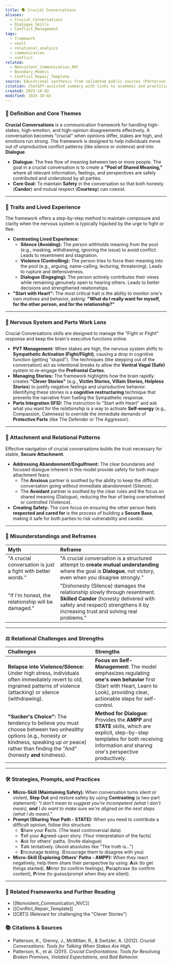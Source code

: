 ```yaml
---
title: 🗣️ Crucial Conversations
aliases:
  - Crucial_Conversations
  - Dialogue_Skills
  - Conflict_Management
tags:
  - framework
  - vault
  - relational_analysis
  - communication
  - conflict
related:
  - Nonviolent_Communication_NVC
  - Boundary_Models
  - Conflict_Repair_Template
source: Educational synthesis from validated public sources (Patterson, Grenny, McMillan, Switzler)
citation: ChatGPT-assisted summary with links to academic and practitioner materials
created: 2025-10-02
modified: 2025-10-02
---
```

### 🧩 Definition and Core Themes

**Crucial Conversations** is a communication framework for handling high-stakes, high-emotion, and high-opinion disagreements effectively. A conversation becomes "crucial" when opinions differ, stakes are high, and emotions run strong. The framework is designed to help individuals move out of unproductive conflict patterns (like silence or violence) and into **Dialogue**.

-   **Dialogue:** The free flow of meaning between two or more people. The goal in a crucial conversation is to create a **"Pool of Shared Meaning,"** where all relevant information, feelings, and perspectives are safely contributed and understood by all parties.
-   **Core Goal:** To maintain **Safety** in the conversation so that both honesty (**Candor**) and mutual respect (**Courtesy**) can coexist.

---

### 🌿 Traits and Lived Experience

The framework offers a step-by-step method to maintain composure and clarity when the nervous system is typically hijacked by the urge to fight or flee.

-   **Contrasting Lived Experience:**
    -   **Silence (Avoiding):** The person withholds meaning from the pool (e.g., masking, withdrawing, ignoring the issue) to avoid conflict. Leads to resentment and stagnation.
    -   **Violence (Controlling):** The person tries to force their meaning into the pool (e.g., arguing, name-calling, lecturing, threatening). Leads to rupture and defensiveness.
    -   **Dialogue (Engaging):** The person actively contributes their views while remaining genuinely open to hearing others. Leads to better decisions and strengthened relationships.
-   **"Start with Heart":** The most critical trait is the ability to monitor one's own motives and behavior, asking: **"What do I really want for myself, for the other person, and for the relationship?"**

---

### 🧠 Nervous System and Parts Work Lens

Crucial Conversations skills are designed to manage the "Fight or Flight" response and keep the brain's executive functions online.

-   **PVT Management:** When stakes are high, the nervous system shifts to **Sympathetic Activation (Fight/Flight)**, causing a drop in cognitive function (getting "stupid"). The techniques (like stepping out of the conversation) act as intentional breaks to allow the **Ventral Vagal (Safe)** system to re-engage the **Prefrontal Cortex**.
-   **Managing Stories:** The framework highlights how the brain rapidly creates **"Clever Stories"** (e.g., **Victim Stories, Villain Stories, Helpless Stories**) to justify negative feelings and unproductive behavior. Identifying these stories is a **cognitive restructuring** technique that prevents the narrative from fueling the Sympathetic response.
-   **Parts Integration (IFS):** The instruction to "Start with Heart" and ask what you want for the *relationship* is a way to activate **Self-energy** (e.g., Compassion, Calmness) to override the immediate demands of **Protective Parts** (like The Defender or The Aggressor).

---

### 💞 Attachment and Relational Patterns

Effective navigation of crucial conversations builds the trust necessary for stable, **Secure Attachment**.

-   **Addressing Abandonment/Engulfment:** The clear boundaries and focused dialogue inherent in this model provide safety for both major attachment fears:
    -   The **Anxious** partner is soothed by the ability to keep the difficult conversation going without immediate abandonment (Silence).
    -   The **Avoidant** partner is soothed by the clear rules and the focus on shared meaning (Dialogue), reducing the fear of being overwhelmed or controlled (Violence).
-   **Creating Safety:** The core focus on ensuring the other person feels **respected and cared for** is the process of building a **Secure Base**, making it safe for both parties to risk vulnerability and candor.

---

### 🔄 Misunderstandings and Reframes

| Myth | Reframe |
| :--- | :--- |
| "A crucial conversation is just a fight with better words." | "A crucial conversation is a structured attempt to **create mutual understanding** where the goal is **Dialogue**, not victory, even when you disagree strongly." |
| "If I'm honest, the relationship will be damaged." | "Dishonesty (Silence) damages the relationship slowly through resentment. **Skilled Candor** (honesty delivered with safety and respect) strengthens it by increasing trust and solving real problems." |

---

### ⚖️ Relational Challenges and Strengths

| Challenges | Strengths |
| :--- | :--- |
| **Relapse into Violence/Silence:** Under high stress, individuals often immediately revert to old, ingrained patterns of violence (attacking) or silence (withdrawing). | **Focus on Self-Management:** The model emphasizes regulating **one's own behavior** first (Start with Heart, Learn to Look), providing clear, actionable steps for self-control. |
| **"Sucker's Choice":** The tendency to believe you must choose between two unhealthy options (e.g., honesty *or* kindness, speaking up *or* peace) rather than finding the "And" (honesty **and** kindness). | **Method for Dialogue:** Provides the **AMPP** and **STATE** skills, which are explicit, step-by-step templates for both receiving information and sharing one's perspective productively. |

---

### 🛠️ Strategies, Prompts, and Practices

-   **Micro-Skill (Maintaining Safety):** When conversation turns silent or violent, **Step Out** and restore safety by using **Contrasting** (a two-part statement): *"I don't mean to suggest you're incompetent (what I don't mean), **and** I do want to make sure we're aligned on the next steps (what I do mean)."*
-   **Prompt (Sharing Your Path - STATE):** When you need to contribute a difficult opinion, follow this structure:
    -   **S**hare your **F**acts. (The least controversial data)
    -   **T**ell your **A**greed-upon story. (Your interpretation of the facts)
    -   **A**sk for others' paths. (Invite dialogue)
    -   **T**alk tentatively. (Avoid absolutes like "The truth is...")
    -   **E**ncourage testing. (Encourage them to disagree with you)
-   **Micro-Skill (Exploring Others' Paths - AMPP):** When they react negatively, help them share their perspective by using: **A**sk (to get things started), **M**irror (to confirm feelings), **P**araphrase (to confirm content), **P**rime (to guess/prompt when they are silent).

---

### 🔗 Related Frameworks and Further Reading

-   [[Nonviolent_Communication_NVC]]
-   [[Conflict_Repair_Template]]
-   [[CBT]] (Relevant for challenging the "Clever Stories")

### 📚 Citations & Sources

-   Patterson, K., Grenny, J., McMillan, R., & Switzler, A. (2012). *Crucial Conversations: Tools for Talking When Stakes Are High.*
-   Patterson, K., et al. (2011). *Crucial Confrontations: Tools for Resolving Broken Promises, Violated Expectations, and Bad Behavior.*
